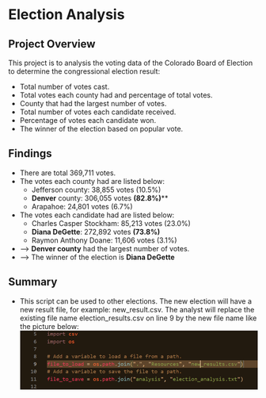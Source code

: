 # Election Analysis

## Project Overview
This project is to analysis the voting data of the Colorado Board of Election to determine the congressional election result:

- Total number of votes cast.
- Total votes each county had and percentage of total votes.
- County that had the largest number of votes.
- Total number of votes each candidate received.
- Percentage of votes each candidate won.
- The winner of the election based on popular vote.

## Findings
- There are total 369,711 votes.
- The votes each county had are listed below:
	- Jefferson county: 38,855 votes (10.5%)
	- **Denver** county: 306,055 votes **(82.8%)****
	- Arapahoe: 24,801 votes (6.7%)
- The votes each candidate had are listed below:
	- Charles Casper Stockham: 85,213 votes (23.0%)
	- **Diana DeGette**: 272,892 votes **(73.8%)**
	- Raymon Anthony Doane: 11,606 votes (3.1%)
- --> **Denver county** had the largest number of votes. 
- --> The winner of the election is **Diana DeGette**

## Summary
- This script can be used to other elections. The new election will have a new result file, for example: new_result.csv. The analyst will replace the existing file name election_results.csv on line 9 by the new file name like the picture below:
![Title](Resources/line9.png)
